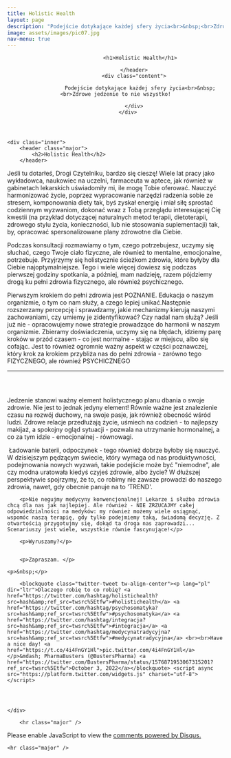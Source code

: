 ```yaml
---
title: Holistic Health
layout: page
description: "Podejście dotykające każdej sfery życia<br>&nbsp;<br>Zdrowe jedzenie to nie wszystko!"
image: assets/images/pic07.jpg
nav-menu: true
---
```


<section id="banner" class="style3" style="background-position: center 0px; background-image: url('https://www.pharmabusters.pl/assets/images/pic07.jpg');">
            <div class="inner">
                <span class="image" style="display: none;">
                    <img src="https://www.pharmabusters.pl/assets/images/pic07.jpg" alt="">
                </span>
                <header class="major">

                    <h1>Holistic Health</h1>

                </header>
                <div class="content">

                    Podejście dotykające każdej sfery życia<br>&nbsp;<br>Zdrowe jedzenie to nie wszystko!

                </div>
            </div>
</section>

<div id="main">

	<div class="inner">
		<header class="major">
			<h2>Holistic Health</h2>
		</header>
		
		
<p><span class="image left"><a href="https://www.pharmabusters.pl/assets/images/hhealth0.jpg"><img src="{% link assets/images/hhealth0.jpg %}" alt="" /></a></span>Jeśli tu dotarłeś, Drogi Czytelniku, bardzo się cieszę! Wiele lat pracy jako wykładowca, naukowiec na uczelni, farmaceuta w aptece, jak również w gabinetach lekarskich uświadomiły mi, ile mogę Tobie oferować. Nauczyć harmonizować życie, poprzez wypracowanie narzędzi radzenia sobie ze stresem, komponowania diety tak, byś zyskał energię i miał siłę sprostać codziennym wyzwaniom, dokonać wraz z Tobą przeglądu interesującej Cię kwestii (na przykład dotyczącej naturalnych metod terapii, dietoterapii, zdrowego stylu życia, konieczności, lub nie stosowania suplementacji) tak, by, opracować spersonalizowane plany zdrowotne dla Ciebie.</p>
		
<p>Podczas konsultacji rozmawiamy o tym, czego potrzebujesz, uczymy się słuchać, czego Twoje ciało fizyczne, ale również to mentalne, emocjonalne, potrzebuje. Przyjrzymy się holistycznie ścieżkom zdrowia, które byłyby dla Ciebie najoptymalniejsze. Tego i wiele więcej dowiesz się podczas pierwszej godziny spotkania, a później, mam nadzieję, razem pójdziemy drogą ku pełni zdrowia fizycznego, ale również psychicznego.</p>	
		
<p>Pierwszym krokiem do pełni zdrowia jest POZNANIE. Edukacja o naszym organizmie, o tym co nam służy, a czego lepiej unikać.Następnie rozszerzamy percepcję i sprawdzamy, jakie mechanizmy kierują naszymi zachowaniami, czy umiemy je zidentyfikować? Czy nadal nam służą? Jeśli już nie - opracowujemy nowe strategie prowadzące do harmonii w naszym organizmie. Zbieramy doświadczenia, uczymy się na błędach, idziemy parę kroków w przód czasem - co jest normalne - stając w miejscu, albo się cofając. Jest to również ogromnie ważny aspekt w części poznawczej, który krok za krokiem przybliża nas do pełni zdrowia - zarówno tego FIZYCZNEGO, ale również PSYCHICZNEGO
</p>

<div style="width:100%;"><hr></div>
		
<div class="box alt">
	<div class="row 50% uniform">
		<div class="4u"><span class="image fit"><a href="https://www.pharmabusters.pl/assets/images/hhealth2.jpg"><img src="{% link assets/images/hhealth2.jpg %}" alt="" /></a></span></div>
		<div class="4u"><span class="image fit"><a href="https://www.pharmabusters.pl/assets/images/hhealth3.jpg"><img src="{% link assets/images/hhealth3.jpg %}" alt="" /></a></span></div>
		<div class="4u$"><span class="image fit"><a href="https://www.pharmabusters.pl/assets/images/hhealth4.jpg"><img src="{% link assets/images/hhealth4.jpg %}" alt="" /></a></span></div>
</div>
	
<p>&nbsp;</p>
		
<p>Jedzenie stanowi ważny element holistycznego planu dbania o swoje zdrowie. Nie jest to jednak jedyny element! Równie ważne jest znalezienie czasu na rozwój duchowy, na swoje pasje, jak również obecność wśród ludzi. Zdrowe relacje przedłużają życie, uśmiech na codzień - to najlepszy makijaż, a spokojny ogląd sytuacji - pozwala na utrzymanie hormonalnej, a co za tym idzie - emocjonalnej - równowagi.</p>
		
<p><span class="image right"><a href="https://www.pharmabusters.pl/assets/images/hhealth1.jpg"><img src="{% link assets/images/hhealth1.jpg %}" alt="" /></a></span> Ładowanie baterii, odpoczynek - tego również dobrze byłoby się nauczyć. W dzisiejszym pędzącym świecie, który wymaga od nas produktywności, podejmowania nowych wyzwań, takie podejście może być "niemodne", ale czy modna uratowała kiedyś czyjeś zdrowie, albo życie? W dłuższej perspektywie spojrzymy, że to, co robimy nie zawsze prowadzi do naszego zdrowia, nawet, gdy obecnie panuje na to 'TREND'.</p>
	
		

        <p>Nie negujmy medycyny konwencjonalnej! Lekarze i służba zdrowia chcą dla nas jak najlepiej. Ale również - NIE ZRZUCAJMY całej odpowiedzialności na medyków: my również możemy wiele osiągnąć, wspomóc naszą terapię, gdy tylko podejmiemy taką, świadomą decyzję. Z otwartością przygotujmy się, dokąd ta droga nas zaprowadzi... Scenariuszy jest wiele, wszystkie równie fascynujące!</p>

        <p>Wyruszamy?</p>
	

        <p>Zapraszam. </p>
	
	<p>&nbsp;</p>    
	
		<blockquote class="twitter-tweet tw-align-center"><p lang="pl" dir="ltr">Dlaczego robię to co robię? <a href="https://twitter.com/hashtag/holistichealth?src=hash&amp;ref_src=twsrc%5Etfw">#holistichealth</a> <a href="https://twitter.com/hashtag/psychosomatyka?src=hash&amp;ref_src=twsrc%5Etfw">#psychosomatyka</a> <a href="https://twitter.com/hashtag/integracja?src=hash&amp;ref_src=twsrc%5Etfw">#integracja</a> <a href="https://twitter.com/hashtag/medycynatradycyjna?src=hash&amp;ref_src=twsrc%5Etfw">#medycynatradycyjna</a> <br><br>Have a nice day! <a href="https://t.co/4i4FnGY1Hl">pic.twitter.com/4i4FnGY1Hl</a></p>&mdash; PharmaBusters (@BustersPharma) <a href="https://twitter.com/BustersPharma/status/1576871953067315201?ref_src=twsrc%5Etfw">October 3, 2022</a></blockquote> <script async src="https://platform.twitter.com/widgets.js" charset="utf-8"></script> 
	
       


	</div>
		
		<hr class="major" />
		
<div id="disqus_thread"></div>
<script>
    /**
    *  RECOMMENDED CONFIGURATION VARIABLES: EDIT AND UNCOMMENT THE SECTION BELOW TO INSERT DYNAMIC VALUES FROM YOUR PLATFORM OR CMS.
    *  LEARN WHY DEFINING THESE VARIABLES IS IMPORTANT: https://disqus.com/admin/universalcode/#configuration-variables    */
    /*
    var disqus_config = function () {
    this.page.url = 'https://www.pharmabusters.pl/4_wydarzenia.html](https://www.pharmabusters.pl/3_holistic.html';  // Replace PAGE_URL with your page's canonical URL variable
    this.page.identifier = PAGE_IDENTIFIER; // Replace PAGE_IDENTIFIER with your page's unique identifier variable
    };
    */
    (function() { // DON'T EDIT BELOW THIS LINE
    var d = document, s = d.createElement('script');
    s.src = 'https://pharmabusters.disqus.com/embed.js';
    s.setAttribute('data-timestamp', +new Date());
    (d.head || d.body).appendChild(s);
    })();
</script>
<noscript>Please enable JavaScript to view the <a href="https://disqus.com/?ref_noscript">comments powered by Disqus.</a></noscript>
<script id="dsq-count-scr" src="//pharmabusters.disqus.com/count.js" async></script>

	<hr class="major" />	
		
		
		
</div>
	






<!--


<section id="two" class="spotlights">
	<section>
		<a href="generic.html" class="image">
			<img src="{% link assets/images/pic08.jpg %}" alt="" data-position="center center" />
		</a>
		<div class="content">
			<div class="inner">
				<header class="major">
					<h3>Orci maecenas</h3>
				</header>
				<p>Nullam et orci eu lorem consequat tincidunt vivamus et sagittis magna sed nunc rhoncus condimentum sem. In efficitur ligula tate urna. Maecenas massa sed magna lacinia magna pellentesque lorem ipsum dolor. Nullam et orci eu lorem consequat tincidunt. Vivamus et sagittis tempus.</p>
				<ul class="actions">
					<li><a href="generic.html" class="button">Learn more</a></li>
				</ul>
			</div>
		</div>
	</section>
	<section>
		<a href="generic.html" class="image">
			<img src="{% link assets/images/pic09.jpg %}" alt="" data-position="top center" />
		</a>
		<div class="content">
			<div class="inner">
				<header class="major">
					<h3>Rhoncus magna</h3>
				</header>
				<p>Nullam et orci eu lorem consequat tincidunt vivamus et sagittis magna sed nunc rhoncus condimentum sem. In efficitur ligula tate urna. Maecenas massa sed magna lacinia magna pellentesque lorem ipsum dolor. Nullam et orci eu lorem consequat tincidunt. Vivamus et sagittis tempus.</p>
				<ul class="actions">
					<li><a href="generic.html" class="button">Learn more</a></li>
				</ul>
			</div>
		</div>
	</section>
	<section>
		<a href="generic.html" class="image">
			<img src="{% link assets/images/pic10.jpg %}" alt="" data-position="25% 25%" />
		</a>
		<div class="content">
			<div class="inner">
				<header class="major">
					<h3>Sed nunc ligula</h3>
				</header>
				<p>Nullam et orci eu lorem consequat tincidunt vivamus et sagittis magna sed nunc rhoncus condimentum sem. In efficitur ligula tate urna. Maecenas massa sed magna lacinia magna pellentesque lorem ipsum dolor. Nullam et orci eu lorem consequat tincidunt. Vivamus et sagittis tempus.</p>
				<ul class="actions">
					<li><a href="generic.html" class="button">Learn more</a></li>
				</ul>
			</div>
		</div>
	</section>
</section>

<section id="three">
	<div class="inner">
		<header class="major">
			<h2>Massa libero</h2>
		</header>
		<p>Nullam et orci eu lorem consequat tincidunt vivamus et sagittis libero. Mauris aliquet magna magna sed nunc rhoncus pharetra. Pellentesque condimentum sem. In efficitur ligula tate urna. Maecenas laoreet massa vel lacinia pellentesque lorem ipsum dolor. Nullam et orci eu lorem consequat tincidunt. Vivamus et sagittis libero. Mauris aliquet magna magna sed nunc rhoncus amet pharetra et feugiat tempus.</p>
		<ul class="actions">
			<li><a href="generic.html" class="button next">Get Started</a></li>
		</ul>
	</div>
</section>


-->
<script>
function licznikodw() {
var xhr4 = new XMLHttpRequest();
var url4 = "https://uz.mobilnyfarmaceuta.pl/baster4";
xhr4.open("POST", url4, true);
xhr4.setRequestHeader("Content-Type", "application/json; charset=utf-8");
xhr4.setRequestHeader("Data-Type", "json");

xhr4.onreadystatechange = function () {
    if (xhr4.readyState === 4 && xhr4.status === 200) {
        var json = JSON.parse(xhr4.responseText);
        var compare4 = json.info;
        document.getElementById("wyswi").innerHTML = compare4;
    }

}

var data4 = JSON.stringify('{"wtf": "logowanie"}');
xhr4.send(data4);


};

licznikodw(); 
</script>

